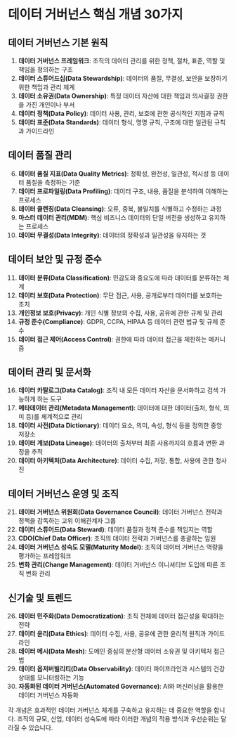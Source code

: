 # 데이터 거버넌스 핵심 개념 30가지

## 데이터 거버넌스 기본 원칙
1. **데이터 거버넌스 프레임워크**: 조직의 데이터 관리를 위한 정책, 절차, 표준, 역할 및 책임을 정의하는 구조
2. **데이터 스튜어드십(Data Stewardship)**: 데이터의 품질, 무결성, 보안을 보장하기 위한 책임과 관리 체계
3. **데이터 소유권(Data Ownership)**: 특정 데이터 자산에 대한 책임과 의사결정 권한을 가진 개인이나 부서
4. **데이터 정책(Data Policy)**: 데이터 사용, 관리, 보호에 관한 공식적인 지침과 규칙
5. **데이터 표준(Data Standards)**: 데이터 형식, 명명 규칙, 구조에 대한 일관된 규칙과 가이드라인

## 데이터 품질 관리
6. **데이터 품질 지표(Data Quality Metrics)**: 정확성, 완전성, 일관성, 적시성 등 데이터 품질을 측정하는 기준
7. **데이터 프로파일링(Data Profiling)**: 데이터 구조, 내용, 품질을 분석하여 이해하는 프로세스
8. **데이터 클렌징(Data Cleansing)**: 오류, 중복, 불일치를 식별하고 수정하는 과정
9. **마스터 데이터 관리(MDM)**: 핵심 비즈니스 데이터의 단일 버전을 생성하고 유지하는 프로세스
10. **데이터 무결성(Data Integrity)**: 데이터의 정확성과 일관성을 유지하는 것

## 데이터 보안 및 규정 준수
11. **데이터 분류(Data Classification)**: 민감도와 중요도에 따라 데이터를 분류하는 체계
12. **데이터 보호(Data Protection)**: 무단 접근, 사용, 공개로부터 데이터를 보호하는 조치
13. **개인정보 보호(Privacy)**: 개인 식별 정보의 수집, 사용, 공유에 관한 규제 및 관리
14. **규정 준수(Compliance)**: GDPR, CCPA, HIPAA 등 데이터 관련 법규 및 규제 준수
15. **데이터 접근 제어(Access Control)**: 권한에 따라 데이터 접근을 제한하는 메커니즘

## 데이터 관리 및 문서화
16. **데이터 카탈로그(Data Catalog)**: 조직 내 모든 데이터 자산을 문서화하고 검색 가능하게 하는 도구
17. **메타데이터 관리(Metadata Management)**: 데이터에 대한 데이터(출처, 형식, 의미 등)를 체계적으로 관리
18. **데이터 사전(Data Dictionary)**: 데이터 요소, 의미, 속성, 형식 등을 정의한 중앙 저장소
19. **데이터 계보(Data Lineage)**: 데이터의 출처부터 최종 사용까지의 흐름과 변환 과정을 추적
20. **데이터 아키텍처(Data Architecture)**: 데이터 수집, 저장, 통합, 사용에 관한 청사진

## 데이터 거버넌스 운영 및 조직
21. **데이터 거버넌스 위원회(Data Governance Council)**: 데이터 거버넌스 전략과 정책을 감독하는 고위 이해관계자 그룹
22. **데이터 스튜어드(Data Steward)**: 데이터 품질과 정책 준수를 책임지는 역할
23. **CDO(Chief Data Officer)**: 조직의 데이터 전략과 거버넌스를 총괄하는 임원
24. **데이터 거버넌스 성숙도 모델(Maturity Model)**: 조직의 데이터 거버넌스 역량을 평가하는 프레임워크
25. **변화 관리(Change Management)**: 데이터 거버넌스 이니셔티브 도입에 따른 조직 변화 관리

## 신기술 및 트렌드
26. **데이터 민주화(Data Democratization)**: 조직 전체에 데이터 접근성을 확대하는 전략
27. **데이터 윤리(Data Ethics)**: 데이터 수집, 사용, 공유에 관한 윤리적 원칙과 가이드라인
28. **데이터 메시(Data Mesh)**: 도메인 중심의 분산형 데이터 소유권 및 아키텍처 접근법
29. **데이터 옵저버빌리티(Data Observability)**: 데이터 파이프라인과 시스템의 건강 상태를 모니터링하는 기능
30. **자동화된 데이터 거버넌스(Automated Governance)**: AI와 머신러닝을 활용한 데이터 거버넌스 자동화

각 개념은 효과적인 데이터 거버넌스 체계를 구축하고 유지하는 데 중요한 역할을 합니다. 조직의 규모, 산업, 데이터 성숙도에 따라 이러한 개념의 적용 방식과 우선순위는 달라질 수 있습니다.
